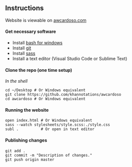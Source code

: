 ## Instructions

Website is viewable on [awcardoso.com](https://awcardoso.com)

#### Get necessary software

- Install [bash for windows](https://www.howtogeek.com/249966/how-to-install-and-use-the-linux-bash-shell-on-windows-10/)
- Install [git](https://git-scm.com/download/win)
- Install [sass](https://sass-lang.com/install)
- Install a text editor (Visual Studio Code or Sublime Text)

#### Clone the repo (one time setup)

_In the shell_
```
cd ~/Desktop # Or Windows equivalent
git clone https://github.com/khannotations/awcardoso
cd awcardoso # Or Windows equivalent
```

#### Running the website 

```
open index.html # Or Windows equivalent
sass --watch stylesheets/style.scss:./style.css
subl .          # Or open in text editor
```

#### Publishing changes

```
git add .
git commit -m "Description of changes."
git push origin master
```
